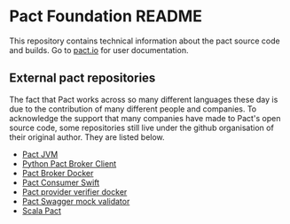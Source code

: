 # Pact Foundation README

This repository contains technical information about the pact source code and builds. Go to [pact.io][pactio] for user documentation.

## External pact repositories

The fact that Pact works across so many different languages these day is due to the contribution of many different people and companies. To acknowledge the support that many companies have made to Pact's open source code, some repositories still live under the github organisation of their original author. They are listed below.

* [Pact JVM](https://github.com/DiUS/pact-jvm)
* [Python Pact Broker Client](https://github.com/Babylonpartners/pact-broker-client)
* [Pact Broker Docker](https://github.com/DiUS/pact_broker-docker)
* [Pact Consumer Swift](https://github.com/DiUS/pact-consumer-swift)
* [Pact provider verifier docker](https://github.com/DiUS/pact-provider-verifier-docker)
* [Pact Swagger mock validator](https://bitbucket.org/atlassian/swagger-mock-validator)
* [Scala Pact](https://github.com/ITV/scala-pact)

[pactio]: http://pact.io
